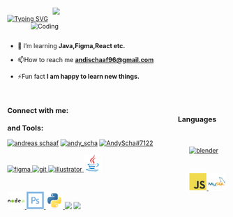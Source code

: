 <br>
<img align="right" src="https://github.com/AndyScha/AndyScha/blob/main/pompo-the-cinephile-typing-fast.gif" width="400" />
<br>
<a href="https://git.io/typing-svg"><img src="https://readme-typing-svg.demolab.com?font=Press+Start+2P&size=12&duration=1000&pause=2000&color=AD1FF7&background=FF1B3C00&center=true&vCenter=true&width=390&height=30&lines=%F0%9F%91%BDWellcome+to+Andy%C2%B4s+Git%F0%9F%91%BD;a+student+from+Berlin" alt="Typing SVG" /></a>


<img align="right" alt="Coding" width="450" src="https://media.tenor.com/JPX5iWzkrfQAAAAd/akudama-drive-anime.gif">

&nbsp;
- 🧠 I’m learning **Java,Figma,React etc.**

- 📫How to reach me **andischaaf96@gmail.com**

- ⚡Fun fact **I am happy to learn new things.**



<br>

<h3 align="left">Connect with me:   &nbsp;&nbsp;&nbsp;&nbsp;&nbsp;&nbsp;&nbsp;&nbsp;&nbsp;&nbsp;&nbsp;&nbsp;&nbsp;&nbsp;&nbsp;&nbsp;&nbsp;&nbsp;&nbsp;&nbsp;&nbsp;&nbsp;&nbsp;&nbsp;&nbsp;&nbsp;&nbsp;&nbsp;&nbsp;&nbsp;&nbsp;&nbsp;&nbsp;&nbsp;&nbsp;&nbsp;&nbsp;&nbsp;&nbsp;&nbsp;&nbsp;&nbsp;&nbsp;&nbsp;&nbsp;&nbsp;&nbsp;&nbsp;&nbsp;&nbsp;&nbsp;&nbsp;&nbsp;&nbsp;&nbsp;&nbsp;&nbsp;&nbsp;&nbsp;&nbsp;&nbsp;&nbsp;&nbsp;&nbsp;&nbsp;&nbsp;&nbsp;&nbsp;&nbsp;&nbsp;&nbsp;&nbsp;&nbsp;&nbsp;&nbsp;&nbsp;&nbsp;&nbsp;&nbsp;&nbsp;&nbsp;&nbsp;&nbsp;&nbsp;&nbsp;&nbsp;&nbsp;&nbsp;&nbsp;&nbsp;&nbsp;&nbsp;&nbsp;&nbsp;&nbsp;&nbsp;&nbsp;&nbsp;&nbsp;&nbsp;&nbsp;Languages and Tools:</h3>

<a href="https://linkedin.com/in/andreas schaaf" target="blank" rel="noreferrer"> <img src="https://raw.githubusercontent.com/rahuldkjain/github-profile-readme-generator/master/src/images/icons/Social/linked-in-alt.svg" alt="andreas schaaf" height="40" width="40" /></a>
<a href="https://instagram.com/andy_scha" target="blank" rel="noreferrer"> <img src="https://raw.githubusercontent.com/rahuldkjain/github-profile-readme-generator/master/src/images/icons/Social/instagram.svg" alt="andy_scha" height="40" width="40" /></a>
<a href="https://discord.gg/AndyScha#7122" target="blank" rel="noreferrer"> <img src="https://raw.githubusercontent.com/rahuldkjain/github-profile-readme-generator/master/src/images/icons/Social/discord.svg" alt="AndyScha#7122" height="40" width="40" /></a>&nbsp;&nbsp;&nbsp;&nbsp;&nbsp;&nbsp;&nbsp;&nbsp;&nbsp;&nbsp;&nbsp;&nbsp;&nbsp;&nbsp;&nbsp;&nbsp;&nbsp;&nbsp;&nbsp;&nbsp;&nbsp;&nbsp;&nbsp;&nbsp;&nbsp;&nbsp;&nbsp;&nbsp;&nbsp;&nbsp;&nbsp;&nbsp;&nbsp;&nbsp;&nbsp;&nbsp;&nbsp;&nbsp;&nbsp;&nbsp;&nbsp;&nbsp;&nbsp;&nbsp;&nbsp;&nbsp;&nbsp;&nbsp;&nbsp;&nbsp;&nbsp;&nbsp;&nbsp;&nbsp;&nbsp;&nbsp;&nbsp;&nbsp;&nbsp;&nbsp;&nbsp;&nbsp;&nbsp;&nbsp;&nbsp;&nbsp;&nbsp;    &nbsp;&nbsp;&nbsp;&nbsp;&nbsp;&nbsp;&nbsp;&nbsp;&nbsp;&nbsp;&nbsp;&nbsp;&nbsp;&nbsp;&nbsp;&nbsp;&nbsp;&nbsp;&nbsp;&nbsp;&nbsp;&nbsp;&nbsp;&nbsp;&nbsp;&nbsp;&nbsp;&nbsp;&nbsp;&nbsp;&nbsp;&nbsp;&nbsp;&nbsp;&nbsp;&nbsp;&nbsp;
<a href="https://www.blender.org/" target="_blank" rel="noreferrer"> <img src="https://download.blender.org/branding/community/blender_community_badge_white.svg" alt="blender" width="40" height="40"/> </a> <a href="https://www.figma.com/" target="_blank" rel="noreferrer"> <img src="https://www.vectorlogo.zone/logos/figma/figma-icon.svg" alt="figma" width="40" height="40"/> </a> 
<a href="https://git-scm.com/" target="_blank" rel="noreferrer"> <img src="https://www.vectorlogo.zone/logos/git-scm/git-scm-icon.svg" alt="git" width="40" height="40"/> </a> 
<a href="https://www.w3.org/html/" target="_blank" rel="noreferrer"> <img src="https://www.vectorlogo.zone/logos/adobe_illustrator/adobe_illustrator-icon.svg" alt="illustrator" width="40" height="40"/> </a> <a href="https://www.java.com" target="_blank" rel="noreferrer"> <img src="https://raw.githubusercontent.com/devicons/devicon/master/icons/java/java-original.svg" alt="java" width="40" height="40"/> </a>
<br>
&nbsp;&nbsp;&nbsp;&nbsp;&nbsp;&nbsp;&nbsp;&nbsp;&nbsp;&nbsp;&nbsp;&nbsp;&nbsp;&nbsp;&nbsp;&nbsp;&nbsp;&nbsp;&nbsp;&nbsp;&nbsp;&nbsp;&nbsp;&nbsp;&nbsp;&nbsp;&nbsp;&nbsp;&nbsp;&nbsp;&nbsp;&nbsp;&nbsp;&nbsp;&nbsp;&nbsp;&nbsp;&nbsp;&nbsp;&nbsp;&nbsp;&nbsp;&nbsp;&nbsp;&nbsp;&nbsp;&nbsp;&nbsp;&nbsp;&nbsp;&nbsp;&nbsp;&nbsp;&nbsp;&nbsp;&nbsp;&nbsp;&nbsp;&nbsp;&nbsp;&nbsp;&nbsp;&nbsp;&nbsp;&nbsp;&nbsp;&nbsp;    &nbsp;&nbsp;&nbsp;&nbsp;&nbsp;&nbsp;&nbsp;&nbsp;&nbsp;&nbsp;&nbsp;&nbsp;&nbsp;&nbsp;&nbsp;&nbsp;&nbsp;&nbsp;&nbsp;&nbsp;&nbsp;&nbsp;&nbsp;&nbsp;&nbsp;&nbsp;&nbsp;&nbsp;&nbsp;&nbsp;&nbsp;&nbsp;&nbsp;&nbsp;&nbsp;&nbsp;&nbsp;
<a href="https://developer.mozilla.org/en-US/docs/Web/JavaScript" target="_blank" rel="noreferrer"> <img src="https://raw.githubusercontent.com/devicons/devicon/master/icons/javascript/javascript-original.svg" alt="javascript" width="40" height="40"/> </a> 
<a href="https://www.mongodb.com/" target="_blank" rel="noreferrer"> <img src="https://raw.githubusercontent.com/devicons/devicon/master/icons/mysql/mysql-original-wordmark.svg" alt="mysql" width="40" height="40"/> </a> 
<a href="https://nodejs.org" target="_blank" rel="noreferrer"> <img src="https://raw.githubusercontent.com/devicons/devicon/master/icons/nodejs/nodejs-original-wordmark.svg" alt="nodejs" width="40" height="40"/> </a> 
<a href="https://www.photoshop.com/en" target="_blank" rel="noreferrer"> <img src="https://raw.githubusercontent.com/devicons/devicon/master/icons/photoshop/photoshop-line.svg" alt="photoshop" width="40" height="40"/> </a> 
<a href="https://www.python.org" target="_blank" rel="noreferrer"> <img src="https://raw.githubusercontent.com/devicons/devicon/master/icons/python/python-original.svg" alt="python" width="40" height="40"/> </a> <a href="https://reactjs.org/" target="_blank" rel="noreferrer">
[![](https://visitcount.itsvg.in/api?id=AndyScha&icon=0&color=0)](https://visitcount.itsvg.in)
 ![](https://github-readme-stats.vercel.app/api/top-langs/?username=AndyScha&theme=midnight-purple&hide_border=false&include_all_commits=true&count_private=true&layout=compact)



